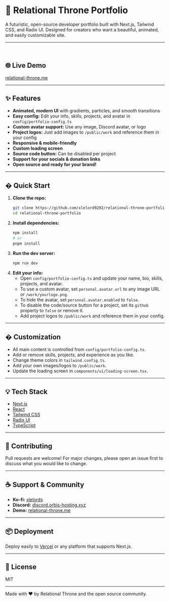 
# 🚀 Relational Throne Portfolio

A futuristic, open-source developer portfolio built with Next.js, Tailwind CSS, and Radix UI. Designed for creators who want a beautiful, animated, and easily customizable site.

---

![Demo Screenshot](public/placeholder.jpg)

## 🌐 Live Demo
[relational-throne.me](https://relational-throne.me)

---

## ✨ Features
- **Animated, modern UI** with gradients, particles, and smooth transitions
- **Easy config:** Edit your info, skills, projects, and avatar in `config/portfolio-config.ts`
- **Custom avatar support:** Use any image, Discord avatar, or logo
- **Project logos:** Just add images to `/public/work` and reference them in your config
- **Responsive & mobile-friendly**
- **Custom loading screen**
- **Source code button:** Can be disabled per project
- **Support for your socials & donation links**
- **Open source and ready for your brand!**

---

## �️ Quick Start

1. **Clone the repo:**
   ```sh
   git clone https://github.com/xlelord9292/relational-throne-portfolio.git
   cd relational-throne-portfolio
   ```
2. **Install dependencies:**
   ```sh
   npm install
   # or
   pnpm install
   ```
3. **Run the dev server:**
   ```sh
   npm run dev
   ```
4. **Edit your info:**
   - Open `config/portfolio-config.ts` and update your name, bio, skills, projects, and avatar.
   - To use a custom avatar, set `personal.avatar.url` to any image URL or `/work/yourlogo.png`.
   - To hide the avatar, set `personal.avatar.enabled` to `false`.
   - To disable the code/source button for a project, set its `github` property to `false` or remove it.
   - Add project logos to `/public/work` and reference them in your config.

---

## �️ Customization
- All main content is controlled from `config/portfolio-config.ts`.
- Add or remove skills, projects, and experience as you like.
- Change theme colors in `tailwind.config.ts`.
- Add your own images/logos to `/public/work`.
- Update the loading screen in `components/ui/loading-screen.tsx`.

---

## 💡 Tech Stack
- [Next.js](https://nextjs.org/)
- [React](https://react.dev/)
- [Tailwind CSS](https://tailwindcss.com/)
- [Radix UI](https://www.radix-ui.com/)
- [TypeScript](https://www.typescriptlang.org/)

---

## 🤝 Contributing
Pull requests are welcome! For major changes, please open an issue first to discuss what you would like to change.

---

## ☕ Support & Community
- **Ko-fi:** [xlelords](https://ko-fi.com/xlelords)
- **Discord:** [discord.orbis-hosting.xyz](https://discord.orbis-hosting.xyz)
- **Demo:** [relational-throne.me](https://relational-throne.me)

---

## 📦 Deployment
Deploy easily to [Vercel](https://vercel.com/) or any platform that supports Next.js.

---

## 📄 License
MIT

---

Made with ❤️ by Relational Throne and the open source community.
